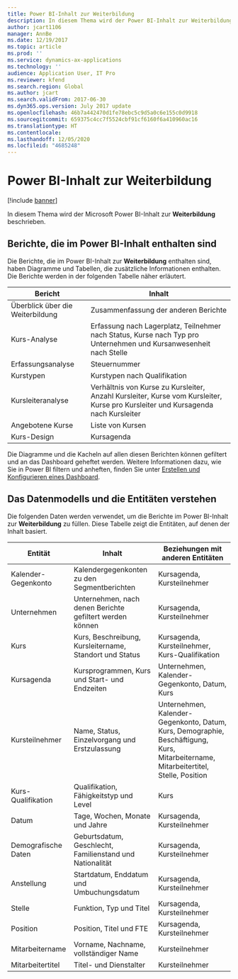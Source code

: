 ```yaml
---
title: Power BI-Inhalt zur Weiterbildung
description: In diesem Thema wird der Power BI-Inhalt zur Weiterbildung beschrieben.
author: jcart1106
manager: AnnBe
ms.date: 12/19/2017
ms.topic: article
ms.prod: ''
ms.service: dynamics-ax-applications
ms.technology: ''
audience: Application User, IT Pro
ms.reviewer: kfend
ms.search.region: Global
ms.author: jcart
ms.search.validFrom: 2017-06-30
ms.dyn365.ops.version: July 2017 update
ms.openlocfilehash: 46b7a442470d1fe78ebc5c9d5a0c6e155c0d9918
ms.sourcegitcommit: 659375c4cc7f5524cbf91cf6160f6a410960ac16
ms.translationtype: HT
ms.contentlocale: 
ms.lasthandoff: 12/05/2020
ms.locfileid: "4685248"
---
```

# <a name="learning-power-bi-content"></a>Power BI-Inhalt zur Weiterbildung

[!include [banner](../includes/banner.md)]

In diesem Thema wird der Microsoft Power BI-Inhalt zur **Weiterbildung** beschrieben.

## <a name="reports-that-are-included-in-the-power-bi-content"></a>Berichte, die im Power BI-Inhalt enthalten sind

Die Berichte, die im Power BI-Inhalt zur **Weiterbildung** enthalten sind, haben Diagramme und Tabellen, die zusätzliche Informationen enthalten. Die Berichte werden in der folgenden Tabelle näher erläutert.

| Bericht                | Inhalt |
|-----------------------|----------|
| Überblick über die Weiterbildung     | Zusammenfassung der anderen Berichte |
| Kurs-Analyse       | Erfassung nach Lagerplatz, Teilnehmer nach Status, Kurse nach Typ pro Unternehmen und Kursanwesenheit nach Stelle |
| Erfassungsanalyse | Steuernummer |
| Kurstypen          | Kurstypen nach Qualifikation |
| Kursleiteranalyse   | Verhältnis von Kurse zu Kursleiter, Anzahl Kursleiter, Kurse vom Kursleiter, Kurse pro Kursleiter und Kursagenda nach Kursleiter |
| Angebotene Kurse       | Liste von Kursen |
| Kurs-Design        | Kursagenda |

Die Diagramme und die Kacheln auf allen diesen Berichten können gefiltert und an das Dashboard geheftet werden. Weitere Informationen dazu, wie Sie in Power BI filtern und anheften, finden Sie unter [Erstellen und Konfigurieren eines Dashboard](https://powerbi.microsoft.com/guided-learning/powerbi-learning-4-2-create-configure-dashboards).

## <a name="understanding-the-data-model-and-entities"></a>Das Datenmodells und die Entitäten verstehen

Die folgenden Daten werden verwendet, um die Berichte im Power BI-Inhalt zur **Weiterbildung** zu füllen. Diese Tabelle zeigt die Entitäten, auf denen der Inhalt basiert.

| Entität           | Inhalt                                                         | Beziehungen mit anderen Entitäten |
|------------------|------------------------------------------------------------------|-----------------------------------|
| Kalender-Gegenkonto  | Kalendergegenkonten zu den Segmentberichten                                | Kursagenda, Kursteilnehmer |
| Unternehmen          | Unternehmen, nach denen Berichte gefiltert werden können                                   | Kursagenda, Kursteilnehmer |
| Kurs           | Kurs, Beschreibung, Kursleitername, Standort und Status | Kursagenda, Kursteilnehmer, Kurs-Qualifikation |
| Kursagenda    | Kursprogrammen, Kurs und Start- und Endzeiten                          | Unternehmen, Kalender-Gegenkonto, Datum, Kurs |
| Kursteilnehmer | Name, Status, Einzelvorgang und Erstzulassung                         | Unternehmen, Kalender-Gegenkonto, Datum, Kurs, Demographie, Beschäftigung, Kurs, Mitarbeitername, Mitarbeitertitel, Stelle, Position |
| Kurs-Qualifikation     | Qualifikation, Fähigkeitstyp und Level                                     | Kurs |
| Datum             | Tage, Wochen, Monate und Jahre                                   | Kursagenda, Kursteilnehmer |
| Demografische Daten     | Geburtsdatum, Geschlecht, Familienstand und Nationalität         | Kursagenda, Kursteilnehmer |
| Anstellung       | Startdatum, Enddatum und Umbuchungsdatum                        | Kursagenda, Kursteilnehmer |
| Stelle              | Funktion, Typ und Titel                                        | Kursagenda, Kursteilnehmer |
| Position         | Position, Titel und FTE                  | Kursagenda, Kursteilnehmer |
| Mitarbeitername    | Vorname, Nachname, vollständiger Name                             | Kursteilnehmer |
| Mitarbeitertitel   | Titel- und Dienstalter                                         | Kursteilnehmer |
